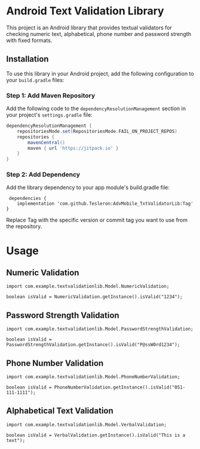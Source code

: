 # Android Text Validation Library

This project is an Android library that provides textual validators for checking numeric text, alphabetical, phone number
and password strength with fixed formats.

## Installation

To use this library in your Android project, add the following configuration to your `build.gradle` files:

### Step 1: Add Maven Repository

Add the following code to the `dependencyResolutionManagement` section in your project's `settings.gradle` file:

```groovy
dependencyResolutionManagement {
    repositoriesMode.set(RepositoriesMode.FAIL_ON_PROJECT_REPOS)
    repositories {
        mavenCentral()
        maven { url 'https://jitpack.io' }
    }
}
```
### Step 2: Add Dependency
Add the library dependency to your app module's build.gradle file:
```
 dependencies {
    implementation 'com.github.Tesleron:AdvMobile_TxtValidatorLib:Tag'
}
```
Replace Tag with the specific version or commit tag you want to use from the repository.

# Usage
## Numeric Validation
```
import com.example.textvalidationlib.Model.NumericValidation;

boolean isValid = NumericValidation.getInstance().isValid("1234");
```
## Password Strength Validation
```
import com.example.textvalidationlib.Model.PasswordStrengthValidation;

boolean isValid = PasswordStrengthValidation.getInstance().isValid("P@ssW0rd1234");
```

## Phone Number Validation
```
import com.example.textvalidationlib.Model.PhoneNumberValidation;

boolean isValid = PhoneNumberValidation.getInstance().isValid("051-111-1111");
```
## Alphabetical Text Validation
```
import com.example.textvalidationlib.Model.VerbalValidation;

boolean isValid = VerbalValidation.getInstance().isValid("This is a text");
```

